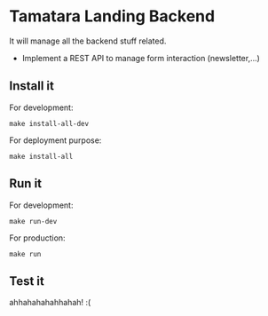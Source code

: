 # Tamatara Landing Backend

It will manage all the backend stuff related.

 * Implement a REST API to manage form interaction (newsletter,...)


## Install it

For development:

```shell
make install-all-dev
```

For deployment purpose:

```shell
make install-all
```


## Run it

For development:

```shell
make run-dev
```

For production:

```shell
make run
```


## Test it

ahhahahahahhahah! :(
